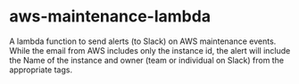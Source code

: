 # aws-maintenance-lambda

A lambda function to send alerts (to Slack) on AWS maintenance events. While the email from AWS includes only the instance id, the alert will include the Name of the instance and owner (team or individual on Slack) from the appropriate tags.
